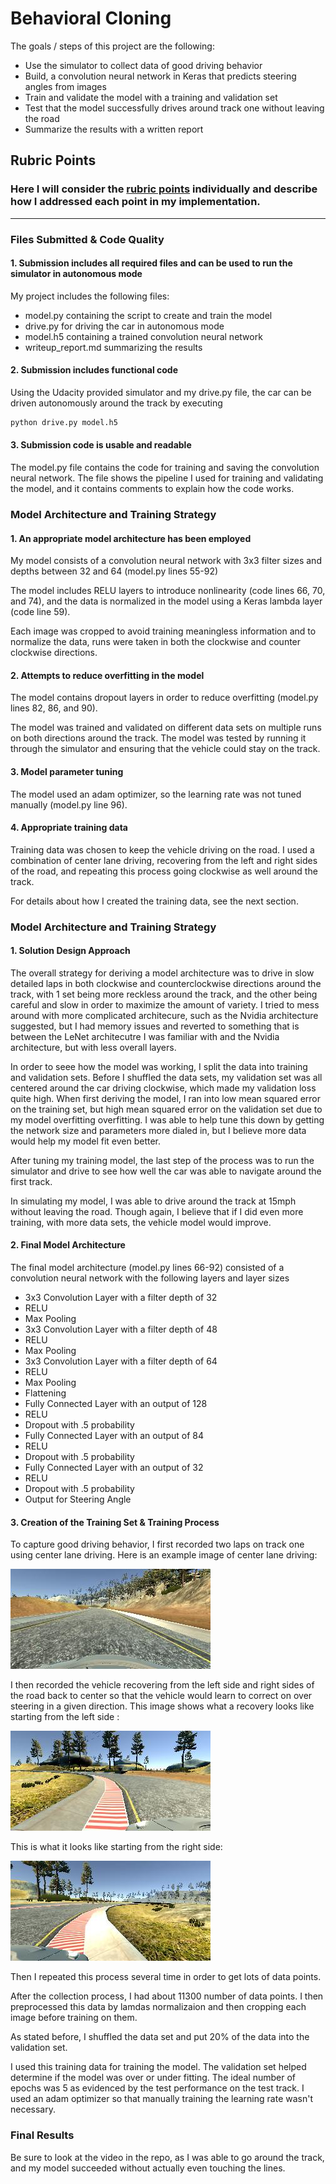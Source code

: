 # **Behavioral Cloning** 

The goals / steps of this project are the following:
* Use the simulator to collect data of good driving behavior
* Build, a convolution neural network in Keras that predicts steering angles from images
* Train and validate the model with a training and validation set
* Test that the model successfully drives around track one without leaving the road
* Summarize the results with a written report


[//]: # (Image References)

[image1]: ./examples/center1.png "Center"
[image2]: ./examples/left1.png "Recovery Image"
[image3]: ./examples/left2.png "Recovery Image"
[image4]: ./examples/right1.png "Recovery Image"
[image5]: ./examples/right2.png "Recovery Image"

## Rubric Points
### Here I will consider the [rubric points](https://review.udacity.com/#!/rubrics/432/view) individually and describe how I addressed each point in my implementation.  

---
### Files Submitted & Code Quality

#### 1. Submission includes all required files and can be used to run the simulator in autonomous mode

My project includes the following files:
* model.py containing the script to create and train the model
* drive.py for driving the car in autonomous mode
* model.h5 containing a trained convolution neural network 
* writeup_report.md summarizing the results

#### 2. Submission includes functional code
Using the Udacity provided simulator and my drive.py file, the car can be driven autonomously around the track by executing 
```sh
python drive.py model.h5
```

#### 3. Submission code is usable and readable

The model.py file contains the code for training and saving the convolution neural network. The file shows the pipeline I used for training and validating the model, and it contains comments to explain how the code works.

### Model Architecture and Training Strategy

#### 1. An appropriate model architecture has been employed

My model consists of a convolution neural network with 3x3 filter sizes and depths between 32 and 64 (model.py lines 55-92) 

The model includes RELU layers to introduce nonlinearity (code lines 66, 70, and 74), and the data is normalized in the model using a Keras lambda layer (code line 59).

Each image was cropped to avoid training meaningless information and to normalize the data, runs were taken in both the clockwise and counter clockwise directions.

#### 2. Attempts to reduce overfitting in the model

The model contains dropout layers in order to reduce overfitting (model.py lines 82, 86, and 90). 

The model was trained and validated on different data sets on multiple runs on both directions around the track. The model was tested by running it through the simulator and ensuring that the vehicle could stay on the track.

#### 3. Model parameter tuning

The model used an adam optimizer, so the learning rate was not tuned manually (model.py line 96).

#### 4. Appropriate training data

Training data was chosen to keep the vehicle driving on the road. I used a combination of center lane driving, recovering from the left and right sides of the road, and repeating this process going clockwise as well around the track.

For details about how I created the training data, see the next section. 

### Model Architecture and Training Strategy

#### 1. Solution Design Approach

The overall strategy for deriving a model architecture was to drive in slow detailed laps in both clockwise and counterclockwise directions around the track, with 1 set being more reckless around the track, and the other being careful and slow in order to maximize the amount of variety. I tried to mess around with more complicated architecure, such as the Nvidia architecture suggested, but I had memory issues and reverted to something that is between the LeNet architecutre I was familiar with and the Nvidia architecture, but with less overall layers.

In order to seee how the model was working, I split the data into training and validation sets. Before I shuffled the data sets, my validation set was all centered around the car driving clockwise, which made my validation loss quite high. When first deriving the model, I ran into low mean squared error on the training set, but high mean squared error on the validation set due to my model overfitting overfitting. I was able to help tune this down by getting the network size and parameters more dialed in, but I believe more data would help my model fit even better.

After tuning my training model, the last step of the process was to run the simulator and drive to see how well the car was able to navigate around the first track.

In simulating my model, I was able to drive around the track at 15mph without leaving the road. Though again, I believe that if I did even more training, with more data sets, the vehicle model would improve.

#### 2. Final Model Architecture

The final model architecture (model.py lines 66-92) consisted of a convolution neural network with the following layers and layer sizes 
- 3x3 Convolution Layer with a filter depth of 32
- RELU
- Max Pooling
- 3x3 Convolution Layer with a filter depth of 48
- RELU
- Max Pooling
- 3x3 Convolution Layer with a filter depth of 64
- RELU
- Max Pooling
- Flattening
- Fully Connected Layer with an output of 128
- RELU
- Dropout with .5 probability
- Fully Connected Layer with an output of 84
- RELU
- Dropout with .5 probability
- Fully Connected Layer with an output of 32
- RELU
- Dropout with .5 probability
- Output for Steering Angle

#### 3. Creation of the Training Set & Training Process

To capture good driving behavior, I first recorded two laps on track one using center lane driving. Here is an example image of center lane driving:

![alt text][image1]

I then recorded the vehicle recovering from the left side and right sides of the road back to center so that the vehicle would learn to correct on over steering in a given direction. This image shows what a recovery looks like starting from the left side :

![alt text][image2]

This is what it looks like starting from the right side:

![alt text][image4]

Then I repeated this process several time in order to get lots of data points.


After the collection process, I had about 11300 number of data points. I then preprocessed this data by lamdas normalizaion and then cropping each image before training on them.

As stated before, I shuffled the data set and put 20% of the data into the validation set.

I used this training data for training the model. The validation set helped determine if the model was over or under fitting. The ideal number of epochs was 5 as evidenced by the test performance on the test track. I used an adam optimizer so that manually training the learning rate wasn't necessary.


### Final Results

Be sure to look at the video in the repo, as I was able to go around the track, and my model succeeded without actually even touching the lines.
